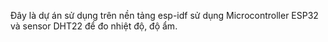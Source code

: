 Đây là dự án sử dụng trên nền tảng esp-idf sử dụng Microcontroller ESP32 và sensor DHT22 để đo nhiệt độ, độ ẩm. 
